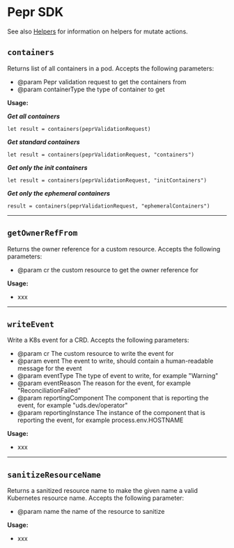 # Pepr SDK

See also [Helpers](./030_actions/010_mutate.md) for information on helpers for mutate actions.

## `containers`

Returns list of all containers in a pod. Accepts the following parameters:

- @param Pepr validation request to get the containers from
- @param containerType the type of container to get

**Usage:**

**_Get all containers_**

`let result = containers(peprValidationRequest)`

**_Get standard containers_**

`let result = containers(peprValidationRequest, "containers")`

**_Get only the init containers_**

`let result = containers(peprValidationRequest, "initContainers")`

**_Get only the ephemeral containers_**

`result = containers(peprValidationRequest, "ephemeralContainers")`

---

## `getOwnerRefFrom`

Returns the owner reference for a custom resource. Accepts the following parameters:

- @param cr the custom resource to get the owner reference for

**Usage:**

- xxx

---

## `writeEvent`

Write a K8s event for a CRD. Accepts the following parameters:

- @param cr The custom resource to write the event for
- @param event The event to write, should contain a human-readable message for the event
- @param eventType The type of event to write, for example "Warning"
- @param eventReason The reason for the event, for example "ReconciliationFailed"
- @param reportingComponent The component that is reporting the event, for example "uds.dev/operator"
- @param reportingInstance The instance of the component that is reporting the event, for example process.env.HOSTNAME

**Usage:**

- xxx

---

## `sanitizeResourceName`

Returns a sanitized resource name to make the given name a valid Kubernetes resource name. Accepts the following parameter:

- @param name the name of the resource to sanitize

**Usage:**

- xxx
